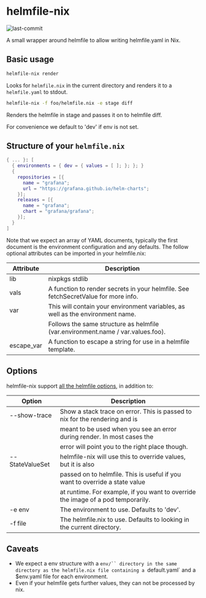# helmfile-nix

![last-commit](https://img.shields.io/github/last-commit/reMarkable/helmfile-nix)

A small wrapper around helmfile to allow writing helmfile.yaml in Nix.

## Basic usage

```sh
helmfile-nix render
```

Looks for `helmfile.nix` in the current directory and renders it to a `helmfile.yaml` to stdout.

```sh
helmfile-nix -f foo/helmfile.nix -e stage diff
```

Renders the helmfile in stage and passes it on to helmfile diff.

For convenience we default to 'dev' if env is not set.

## Structure of your `helmfile.nix`

```nix
{ ... }: [
  { environments = { dev = { values = [ ]; }; }; }
  {
    repositories = [{
      name = "grafana";
      url = "https://grafana.github.io/helm-charts";
    }];
    releases = [{
      name = "grafana";
      chart = "grafana/grafana";
    }];
  }
]
```

Note that we expect an array of YAML documents, typically the first document is the environment
configuration and any defaults. The follow optional attributes can be imported in your helmfile.nix:

| Attribute  | Description                                                                        |
| ---------- | ---------------------------------------------------------------------------------- |
| lib        | nixpkgs stdlib                                                                     |
| vals       | A function to render secrets in your helmfile. See fetchSecretValue for more info. |
| var        | This will contain your environment variables, as well as the environment name.     |
|            | Follows the same structure as helmfile (var.environment.name / var.values.foo).    |
| escape_var | A function to escape a string for use in a helmfile template.                      |

## Options

helmfile-nix support [all the helmfile options](), in addition to:

| Option          | Description                                                                      |
| --------------- | -------------------------------------------------------------------------------- |
| --show-trace    | Show a stack trace on error. This is passed to nix for the rendering and is      |
|                 | meant to be used when you see an error during render. In most cases the          |
|                 | error will point you to the right place though.                                  |
| --StateValueSet | helmfile-nix will use this to override values, but it is also                    |
|                 | passed on to helmfile. This is useful if you want to override a state value      |
|                 | at runtime. For example, if you want to override the image of a pod temporarily. |
| -e env          | The environment to use. Defaults to 'dev'.                                       |
| -f file         | The helmfile.nix to use. Defaults to looking in the current directory.           |

## Caveats

- We expect a env structure with a `env/`` directory in the same directory as the helmfile.nix
file containing a `default.yaml` and a $env.yaml file for each environment.
- Even if your helmfile gets further values, they can not be processed by nix.
